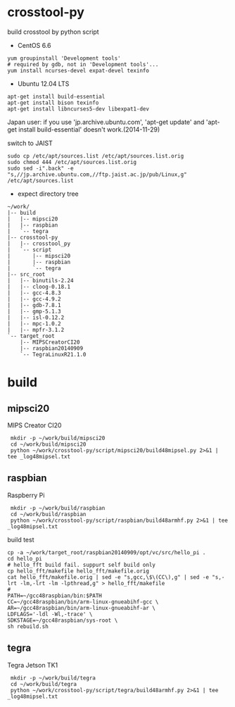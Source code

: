 crosstool-py
============

build crosstool by python script


* CentOS 6.6

```
yum groupinstall 'Development tools'
# required by gdb, not in 'Development tools'...
yum install ncurses-devel expat-devel texinfo
```

* Ubuntu 12.04 LTS

```
apt-get install build-essential
apt-get install bison texinfo
apt-get install libncurses5-dev libexpat1-dev
```

Japan user:
if you use 'jp.archive.ubuntu.com',
'apt-get update' and 'apt-get install build-essential' doesn't work.(2014-11-29)

switch to JAIST
```
sudo cp /etc/apt/sources.list /etc/apt/sources.list.orig
sudo chmod 444 /etc/apt/sources.list.orig
sudo sed -i".back" -e "s,//jp.archive.ubuntu.com,//ftp.jaist.ac.jp/pub/Linux,g" /etc/apt/sources.list
```



* expect directory tree

```
~/work/
|-- build
|   |-- mipsci20
|   |-- raspbian
|   `-- tegra
|-- crosstool-py
|   |-- crosstool_py
|   `-- script
|       |-- mipsci20
|       |-- raspbian
|       `-- tegra
|-- src_root
|   |-- binutils-2.24
|   |-- cloog-0.18.1
|   |-- gcc-4.8.3
|   |-- gcc-4.9.2
|   |-- gdb-7.8.1
|   |-- gmp-5.1.3
|   |-- isl-0.12.2
|   |-- mpc-1.0.2
|   |-- mpfr-3.1.2
`-- target_root
    |-- MIPSCreatorCI20
    |-- raspbian20140909
    `-- TegraLinuxR21.1.0
```

# build

## mipsci20

MIPS Creator CI20

```
 mkdir -p ~/work/build/mipsci20
 cd ~/work/build/mipsci20
 python ~/work/crosstool-py/script/mipsci20/build48mipsel.py 2>&1 | tee _log48mipsel.txt
```

## raspbian

Raspberry Pi

```
 mkdir -p ~/work/build/raspbian
 cd ~/work/build/raspbian
 python ~/work/crosstool-py/script/raspbian/build48armhf.py 2>&1 | tee _log48mipsel.txt
```

build test
```
cp -a ~/work/target_root/raspbian20140909/opt/vc/src/hello_pi .
cd hello_pi
# hello_fft build fail. suppurt self build only
cp hello_fft/makefile hello_fft/makefile.orig
cat hello_fft/makefile.orig | sed -e "s,gcc,\$\(CC\),g" | sed -e "s,-lrt -lm,-lrt -lm -lpthread,g" > hello_fft/makefile
#
PATH=~/gcc48raspbian/bin:$PATH
CC=~/gcc48raspbian/bin/arm-linux-gnueabihf-gcc \
AR=~/gcc48raspbian/bin/arm-linux-gnueabihf-ar \
LDFLAGS='-ldl -Wl,-trace' \
SDKSTAGE=~/gcc48raspbian/sys-root \
sh rebuild.sh
```

## tegra

Tegra Jetson TK1

```
 mkdir -p ~/work/build/tegra
 cd ~/work/build/tegra
 python ~/work/crosstool-py/script/tegra/build48armhf.py 2>&1 | tee _log48mipsel.txt
```

